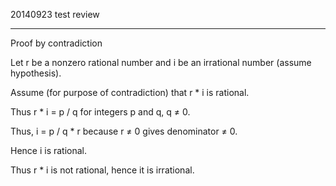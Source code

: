 20140923
test review

---

Proof by contradiction

Let r be a nonzero rational number and i be an irrational number (assume 
hypothesis). 

Assume (for purpose of contradiction) that r * i is rational. 

Thus r * i = p / q for integers p and q, q ≠ 0. 

Thus, i = p / q * r because r ≠ 0 gives denominator ≠ 0. 

Hence i is rational. 

Thus r * i is not rational, hence it is irrational. 

